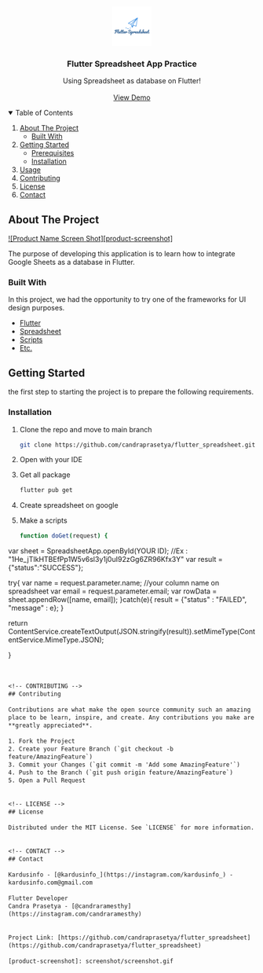 <!-- PROJECT LOGO -->
<br />
<p align="center">
  <a href="https://github.com/candraprasetya/flutter_spreadsheet">
    <img src="logo.png" alt="Logo" height="80">
  </a>

  <h3 align="center">Flutter Spreadsheet App Practice</h3>

  <p align="center">
    Using Spreadsheet as database on Flutter!
    <br />
    <br />
    <a href="https://github.com/candraprasetya/flutter_spreadsheet/">View Demo</a>
  </p>
</p>



<!-- TABLE OF CONTENTS -->
<details open="open">
  <summary>Table of Contents</summary>
  <ol>
    <li>
      <a href="#about-the-project">About The Project</a>
      <ul>
        <li><a href="#built-with">Built With</a></li>
      </ul>
    </li>
    <li>
      <a href="#getting-started">Getting Started</a>
      <ul>
        <li><a href="#prerequisites">Prerequisites</a></li>
        <li><a href="#installation">Installation</a></li>
      </ul>
    </li>
    <li><a href="#usage">Usage</a></li>
    <li><a href="#contributing">Contributing</a></li>
    <li><a href="#license">License</a></li>
    <li><a href="#contact">Contact</a></li>
  </ol>
</details>



<!-- ABOUT THE PROJECT -->
## About The Project

[![Product Name Screen Shot][product-screenshot]](https://kardusinfo.com)

The purpose of developing this application is to learn how to integrate Google Sheets as a database in Flutter.

### Built With

In this project, we had the opportunity to try one of the frameworks for UI design purposes.
* [Flutter](https://flutter.dev)
* [Spreadsheet](https://docs.google.com/spreadsheets/d/1He_jTIkHTBEfPp1W5v6sl3y1j0uI92zGg6ZR96Kfx3Y/edit?usp=sharing)
* [Scripts](https://script.google.com/d/1SZlCDqoTWBGmvF6EPZvLkScL-3IrrSBTLUgl5h7_5vQSiLVSAi4eIWNx/edit?usp=sharing)
* [Etc.](#)

<!-- GETTING STARTED -->
## Getting Started

the first step to starting the project is to prepare the following requirements.

### Installation

1. Clone the repo and move to main branch
   ```sh
   git clone https://github.com/candraprasetya/flutter_spreadsheet.git
   ```
3. Open with your IDE

4. Get all package
   ```sh
   flutter pub get
   ```

5. Create spreadsheet on google

6. Make a scripts
   ```sh
   function doGet(request) {
  var sheet = SpreadsheetApp.openById(YOUR ID); //Ex : "1He_jTIkHTBEfPp1W5v6sl3y1j0uI92zGg6ZR96Kfx3Y"
  var result = {"status":"SUCCESS"};

  try{
    var name = request.parameter.name; //your column name on spreadsheet
    var email = request.parameter.email;
    var rowData = sheet.appendRow([name, email]);
  }catch(e){
    result = {"status" : "FAILED", "message" : e};
  }

  return ContentService.createTextOutput(JSON.stringify(result)).setMimeType(ContentService.MimeType.JSON);

}
```


<!-- CONTRIBUTING -->
## Contributing

Contributions are what make the open source community such an amazing place to be learn, inspire, and create. Any contributions you make are **greatly appreciated**.

1. Fork the Project
2. Create your Feature Branch (`git checkout -b feature/AmazingFeature`)
3. Commit your Changes (`git commit -m 'Add some AmazingFeature'`)
4. Push to the Branch (`git push origin feature/AmazingFeature`)
5. Open a Pull Request


<!-- LICENSE -->
## License

Distributed under the MIT License. See `LICENSE` for more information.


<!-- CONTACT -->
## Contact

Kardusinfo - [@kardusinfo_](https://instagram.com/kardusinfo_) - kardusinfo.com@gmail.com

Flutter Developer
Candra Prasetya - [@candraramesthy](https://instagram.com/candraramesthy)


Project Link: [https://github.com/candraprasetya/flutter_spreadsheet](https://github.com/candraprasetya/flutter_spreadsheet)

[product-screenshot]: screenshot/screenshot.gif
